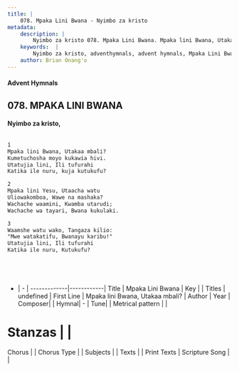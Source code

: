 ```yaml
---
title: |
    078. Mpaka Lini Bwana - Nyimbo za kristo
metadata:
    description: |
        Nyimbo za kristo 078. Mpaka Lini Bwana. Mpaka lini Bwana, Utakaa mbali? Kumetuchosha moyo kukawia hivi. Utatujia lini, Ili tufurahi Katika ile nuru, kuja kutukufu?  
    keywords:  |
        Nyimbo za kristo, adventhymnals, advent hymnals, Mpaka Lini Bwana, Mpaka lini Bwana, Utakaa mbali?. 
    author: Brian Onang'o
---
```


#### Advent Hymnals
## 078. MPAKA LINI BWANA
####  Nyimbo za kristo,

```txt

1
Mpaka lini Bwana, Utakaa mbali?
Kumetuchosha moyo kukawia hivi.
Utatujia lini, Ili tufurahi
Katika ile nuru, kuja kutukufu?

2
Mpaka lini Yesu, Utaacha watu
Uliowakomboa, Wawe na mashaka?
Wachache waamini, Kwamba utarudi;
Wachache wa tayari, Bwana kukulaki.

3
Waamshe watu wako, Tangaza kilio:
"Mwe watakatifu, Bwanayu karibu!"
Utatujia lini, Ili tufurahi
Katika ile nuru, Kutukufu?






```

- |   -  |
-------------|------------|
Title | Mpaka Lini Bwana |
Key |  |
Titles | undefined |
First Line | Mpaka lini Bwana, Utakaa mbali? |
Author | 
Year | 
Composer| |
Hymnal|  - |
Tune|  |
Metrical pattern | |
# Stanzas |  |
Chorus |  |
Chorus Type |  |
Subjects | |
Texts |  |
Print Texts | 
Scripture Song |  |
    
